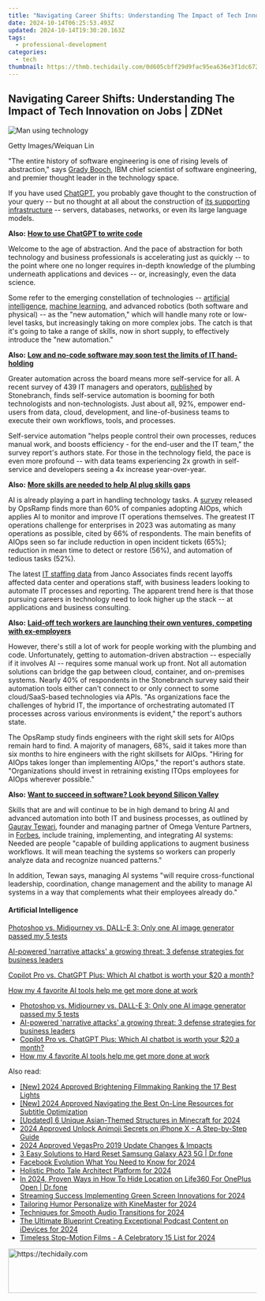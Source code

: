 ```yaml
---
title: "Navigating Career Shifts: Understanding The Impact of Tech Innovation on Jobs | ZDNet"
date: 2024-10-14T06:25:53.493Z
updated: 2024-10-14T19:30:20.163Z
tags:
  - professional-development
categories:
  - tech
thumbnail: https://thmb.techidaily.com/0d605cbff29d9fac95ea636e3f1dc6722b73dcac2e7b43e02dacf71b94afcc8e.jpg
---
```


## Navigating Career Shifts: Understanding The Impact of Tech Innovation on Jobs | ZDNet

![Man using technology](https://www.zdnet.com/a/img/resize/d42eed7f9978b148850798ec5755438dcd145eb2/2023/03/20/a18df57f-abf8-46c2-8b20-e37dd722a1ba/gettyimages-1337227407.jpg?auto=webp&width=1280)

Getty Images/Weiquan Lin

"The entire history of software engineering is one of rising levels of abstraction," says [Grady Booch](https://research.ibm.com/people/grady-booch), IBM chief scientist of software engineering, and premier thought leader in the technology space. 

If you have used [ChatGPT](https://www.zdnet.com/article/what-is-chatgpt-and-why-does-it-matter-heres-everything-you-need-to-know/), you probably gave thought to the construction of your query -- but no thought at all about the construction of [its supporting infrastructure](https://www.zdnet.com/article/how-does-chatgpt-work/) \-- servers, databases, networks, or even its large language models.

**Also:** [**How to use ChatGPT to write code**](https://www.zdnet.com/article/how-to-use-chatgpt-to-write-code/)

Welcome to the age of abstraction. And the pace of abstraction for both technology and business professionals is accelerating just as quickly -- to the point where one no longer requires in-depth knowledge of the plumbing underneath applications and devices -- or, increasingly, even the data science. 

Some refer to the emerging constellation of technologies -- [artificial intelligence](https://www.zdnet.com/article/what-is-ai-heres-everything-you-need-to-know-about-artificial-intelligence/), [machine learning](https://www.zdnet.com/article/what-is-machine-learning-everything-you-need-to-know/), and advanced robotics (both software and physical) -- as the "new automation," which will handle many rote or low-level tasks, but increasingly taking on more complex jobs. The catch is that it's going to take a range of skills, now in short supply, to effectively introduce the "new automation." 

**Also:** [**Low and no-code software may soon test the limits of IT hand-holding**](https://www.zdnet.com/article/start-small-with-low-and-no-code/)

Greater automation across the board means more self-service for all. A recent survey of 439 IT managers and operators, [published](https://www.stonebranch.com/resources/stonebranch-2023-global-state-of-it-automation-report) by Stonebranch, finds self-service automation is booming for both technologists and non-technologists. Just about all, 92%, empower end-users from data, cloud, development, and line-of-business teams to execute their own workflows, tools, and processes. 

Self-service automation "helps people control their own processes, reduces manual work, and boosts efficiency - for the end-user and the IT team," the survey report's authors state. For those in the technology field, the pace is even more profound -- with data teams experiencing 2x growth in self-service and developers seeing a 4x increase year-over-year.

**Also:** [**More skills are needed to help AI plug skills gaps**](https://www.zdnet.com/article/more-skills-needed-to-help-ai-plug-skills-gaps/)

AI is already playing a part in handling technology tasks. A [survey](https://info.opsramp.com/the-state-of-aiops-2023) released by OpsRamp finds more than 60% of companies adopting AIOps, which applies AI to monitor and improve IT operations themselves. The greatest IT operations challenge for enterprises in 2023 was automating as many operations as possible, cited by 66% of respondents. The main benefits of AIOps seen so far include reduction in open incident tickets (65%); reduction in mean time to detect or restore (56%), and automation of tedious tasks (52%).

The latest [IT staffing data](https://e-janco.com/press/2023/2023-03-10-hiring-it-pros.html) from Janco Associates finds recent layoffs affected data center and operations staff, with business leaders looking to automate IT processes and reporting. The apparent trend here is that those pursuing careers in technology need to look higher up the stack -- at applications and business consulting. 

**Also:** [**Laid-off tech workers are launching their own ventures, competing with ex-employers**](https://www.zdnet.com/article/laid-off-tech-workers-are-launching-their-own-ventures-and-competing-with-their-ex-employers/)

However, there's still a lot of work for people working with the plumbing and code. Unfortunately, getting to automation-driven abstraction -- especially if it involves AI -- requires some manual work up front. Not all automation solutions can bridge the gap between cloud, container, and on-premises systems. Nearly 40% of respondents in the Stonebranch survey said their automation tools either can't connect to or only connect to some cloud/SaaS-based technologies via APIs. "As organizations face the challenges of hybrid IT, the importance of orchestrating automated IT processes across various environments is evident," the report's authors state. 

The OpsRamp study finds engineers with the right skill sets for AIOps remain hard to find. A majority of managers, 68%, said it takes more than six months to hire engineers with the right skillsets for AIOps. "Hiring for AIOps takes longer than implementing AIOps," the report's authors state. "Organizations should invest in retraining existing ITOps employees for AIOps wherever possible." 

**Also:** [**Want to succeed in software? Look beyond Silicon Valley**](https://www.zdnet.com/home-and-office/work-life/want-to-succeed-in-software-look-beyond-silicon-valley/)

Skills that are and will continue to be in high demand to bring AI and advanced automation into both IT and business processes, as outlined by [Gaurav Tewari](https://www.omegavp.com/gaurav-tewari/), founder and managing partner of Omega Venture Partners, in [Forbes](https://www.forbes.com/sites/forbesbusinesscouncil/2022/09/06/3-in-demand-ai-skills-that-will-offer-new-career-opportunities/?sh=67ad8ee226dd), include training, implementing, and integrating AI systems: Needed are people "capable of building applications to augment business workflows. It will mean teaching the systems so workers can properly analyze data and recognize nuanced patterns." 

In addition, Tewan says, managing AI systems "will require cross-functional leadership, coordination, change management and the ability to manage AI systems in a way that complements what their employees already do."

#### Artificial Intelligence

[Photoshop vs. Midjourney vs. DALL-E 3: Only one AI image generator passed my 5 tests](https://www.zdnet.com/article/is-photoshops-new-text-to-image-as-good-as-midjourney-and-dall-e-we-test-it-and-see/ "Photoshop vs. Midjourney vs. DALL-E 3: Only one AI image generator passed my 5 tests")

[AI-powered 'narrative attacks' a growing threat: 3 defense strategies for business leaders](https://www.zdnet.com/article/ai-powered-narrative-attacks-a-growing-threat-3-defense-strategies-for-business-leaders/ "AI-powered 'narrative attacks' a growing threat: 3 defense strategies for business leaders")

[Copilot Pro vs. ChatGPT Plus: Which AI chatbot is worth your $20 a month?](https://www.zdnet.com/article/copilot-pro-vs-chatgpt-plus-which-is-ai-chatbot-is-worth-your-20-a-month/ "Copilot Pro vs. ChatGPT Plus: Which AI chatbot is worth your $20 a month?")

[How my 4 favorite AI tools help me get more done at work](https://www.zdnet.com/article/how-my-4-favorite-ai-tools-help-me-get-more-done-at-work/ "How my 4 favorite AI tools help me get more done at work")

* [Photoshop vs. Midjourney vs. DALL-E 3: Only one AI image generator passed my 5 tests](https://www.zdnet.com/article/is-photoshops-new-text-to-image-as-good-as-midjourney-and-dall-e-we-test-it-and-see/ "Photoshop vs. Midjourney vs. DALL-E 3: Only one AI image generator passed my 5 tests")
* [AI-powered 'narrative attacks' a growing threat: 3 defense strategies for business leaders](https://www.zdnet.com/article/ai-powered-narrative-attacks-a-growing-threat-3-defense-strategies-for-business-leaders/ "AI-powered 'narrative attacks' a growing threat: 3 defense strategies for business leaders")
* [Copilot Pro vs. ChatGPT Plus: Which AI chatbot is worth your $20 a month?](https://www.zdnet.com/article/copilot-pro-vs-chatgpt-plus-which-is-ai-chatbot-is-worth-your-20-a-month/ "Copilot Pro vs. ChatGPT Plus: Which AI chatbot is worth your $20 a month?")
* [How my 4 favorite AI tools help me get more done at work](https://www.zdnet.com/article/how-my-4-favorite-ai-tools-help-me-get-more-done-at-work/ "How my 4 favorite AI tools help me get more done at work")

<ins class="adsbygoogle"
     style="display:block"
     data-ad-format="autorelaxed"
     data-ad-client="ca-pub-7571918770474297"
     data-ad-slot="1223367746"></ins>

<ins class="adsbygoogle"
     style="display:block"
     data-ad-client="ca-pub-7571918770474297"
     data-ad-slot="8358498916"
     data-ad-format="auto"
     data-full-width-responsive="true"></ins>

<span class="atpl-alsoreadstyle">Also read:</span>
<div><ul>
<li><a href="https://facebook-video-footage.techidaily.com/new-2024-approved-brightening-filmmaking-ranking-the-17-best-lights/"><u>[New] 2024 Approved Brightening Filmmaking Ranking the 17 Best Lights</u></a></li>
<li><a href="https://fox-hovers.techidaily.com/new-2024-approved-navigating-the-best-on-line-resources-for-subtitle-optimization/"><u>[New] 2024 Approved Navigating the Best On-Line Resources for Subtitle Optimization</u></a></li>
<li><a href="https://desktop-recording.techidaily.com/updated-6-unique-asian-themed-structures-in-minecraft-for-2024/"><u>[Updated] 6 Unique Asian-Themed Structures in Minecraft for 2024</u></a></li>
<li><a href="https://some-tips.techidaily.com/2024-approved-unlock-animoji-secrets-on-iphone-x-a-step-by-step-guide/"><u>2024 Approved Unlock Animoji Secrets on iPhone X - A Step-by-Step Guide</u></a></li>
<li><a href="https://some-tips.techidaily.com/2024-approved-vegaspro-2019-update-changes-and-impacts/"><u>2024 Approved VegasPro 2019 Update Changes & Impacts</u></a></li>
<li><a href="https://phone-solutions.techidaily.com/3-easy-solutions-to-hard-reset-samsung-galaxy-a23-5g-drfone-by-drfone-reset-android-reset-android/"><u>3 Easy Solutions to Hard Reset Samsung Galaxy A23 5G | Dr.fone</u></a></li>
<li><a href="https://facebook-video-content.techidaily.com/facebook-evolution-what-you-need-to-know-for-2024/"><u>Facebook Evolution What You Need to Know for 2024</u></a></li>
<li><a href="https://some-techniques.techidaily.com/holistic-photo-tale-architect-platform-for-2024/"><u>Holistic Photo Tale Architect Platform for 2024</u></a></li>
<li><a href="https://location-social.techidaily.com/in-2024-proven-ways-in-how-to-hide-location-on-life360-for-oneplus-open-drfone-by-drfone-virtual-android/"><u>In 2024, Proven Ways in How To Hide Location on Life360 For OnePlus Open | Dr.fone</u></a></li>
<li><a href="https://some-tips.techidaily.com/streaming-success-implementing-green-screen-innovations-for-2024/"><u>Streaming Success Implementing Green Screen Innovations for 2024</u></a></li>
<li><a href="https://some-tips.techidaily.com/tailoring-humor-personalize-with-kinemaster-for-2024/"><u>Tailoring Humor Personalize with KineMaster for 2024</u></a></li>
<li><a href="https://some-tips.techidaily.com/techniques-for-smooth-audio-transitions-for-2024/"><u>Techniques for Smooth Audio Transitions for 2024</u></a></li>
<li><a href="https://some-tips.techidaily.com/the-ultimate-blueprint-creating-exceptional-podcast-content-on-idevices-for-2024/"><u>The Ultimate Blueprint Creating Exceptional Podcast Content on iDevices for 2024</u></a></li>
<li><a href="https://some-approaches.techidaily.com/timeless-stop-motion-films-a-celebratory-15-list-for-2024/"><u>Timeless Stop-Motion Films - A Celebratory 15 List for 2024</u></a></li>
</ul></div>

<!-- affiliate ads begin -->
<a href="https://appsumo.8odi.net/c/5597632/2087484/7443" target="_top" id="2087484">
  <img src="//a.impactradius-go.com/display-ad/7443-2087484" border="0" alt="https://techidaily.com" width="728" height="90"/>
</a>
<img height="0" width="0" src="https://appsumo.8odi.net/i/5597632/2087484/7443" style="position:absolute;visibility:hidden;" border="0" />
<!-- affiliate ads end -->

